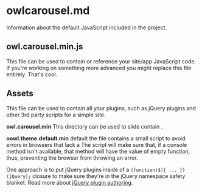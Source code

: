# owlcarousel.md

Information about the default JavaScript included in the project.

## owl.carousel.min.js

This file can be used to contain or reference your site/app JavaScript code.
If you're working on something more advanced you might replace this file
entirely. That's cool. 

## Assets

This file can be used to contain all your plugins, such as jQuery plugins and
other 3rd party scripts for a simple site.

   **owl.carousel.min**
  This directory can be used to slide contain . 
   
   **oowl.theme.default.min**
  default the  file contains a small script to avoid 
    errors in browsers that lack a  The script will make sure that, if
    a console method isn't available, that method will have the value of empty
    function, thus, preventing the browser from throwing an error.
  

One approach is to put jQuery plugins inside of a `(function($){ ...
})(jQuery);` closure to make sure they're in the jQuery namespace safety
blanket. Read more about [jQuery plugin
authoring](https://learn.jquery.com/plugins/#Getting_Started).

